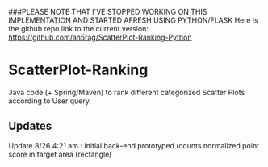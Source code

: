 ###PLEASE NOTE THAT I'VE STOPPED WORKING ON THIS IMPLEMENTATION AND STARTED AFRESH USING PYTHON/FLASK
Here is the github repo link to the current version: https://github.com/an5rag/ScatterPlot-Ranking-Python

# ScatterPlot-Ranking
Java code (+ Spring/Maven) to rank different categorized Scatter Plots according to User query.

Updates
-------
Update 8/26 4:21 am.: Initial back-end prototyped (counts normalized point score in target area (rectangle)

